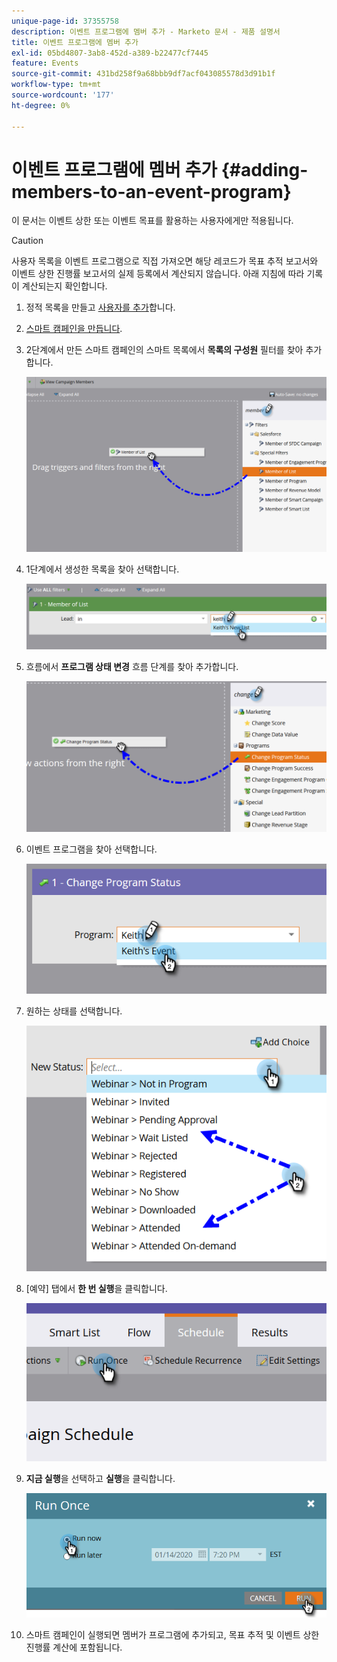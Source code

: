 ```yaml
---
unique-page-id: 37355758
description: 이벤트 프로그램에 멤버 추가 - Marketo 문서 - 제품 설명서
title: 이벤트 프로그램에 멤버 추가
exl-id: 05bd4807-3ab8-452d-a389-b22477cf7445
feature: Events
source-git-commit: 431bd258f9a68bbb9df7acf043085578d3d91b1f
workflow-type: tm+mt
source-wordcount: '177'
ht-degree: 0%

---
```


# 이벤트 프로그램에 멤버 추가 {#adding-members-to-an-event-program}

이 문서는 이벤트 상한 또는 이벤트 목표를 활용하는 사용자에게만 적용됩니다.

>[!CAUTION]
>
>사용자 목록을 이벤트 프로그램으로 직접 가져오면 해당 레코드가 목표 추적 보고서와 이벤트 상한 진행률 보고서의 실제 등록에서 계산되지 않습니다. 아래 지침에 따라 기록이 계산되는지 확인합니다.

1. 정적 목록을 만들고 [사용자를 추가](/help/marketo/product-docs/core-marketo-concepts/smart-lists-and-static-lists/static-lists/create-a-static-list.md)합니다.

1. [스마트 캠페인을 만듭니다](/help/marketo/product-docs/core-marketo-concepts/smart-campaigns/creating-a-smart-campaign/create-a-new-smart-campaign.md).

1. 2단계에서 만든 스마트 캠페인의 스마트 목록에서 **목록의 구성원** 필터를 찾아 추가합니다.

   ![](assets/three.png)

1. 1단계에서 생성한 목록을 찾아 선택합니다.

   ![](assets/four.png)

1. 흐름에서 **프로그램 상태 변경** 흐름 단계를 찾아 추가합니다.

   ![](assets/five.png)

1. 이벤트 프로그램을 찾아 선택합니다.

   ![](assets/six.png)

1. 원하는 상태를 선택합니다.

   ![](assets/seven.png)

1. [예약] 탭에서 **한 번 실행**&#x200B;을 클릭합니다.

   ![](assets/eight.png)

1. **지금 실행**&#x200B;을 선택하고 **실행**&#x200B;을 클릭합니다.

   ![](assets/nine.png)

1. 스마트 캠페인이 실행되면 멤버가 프로그램에 추가되고, 목표 추적 및 이벤트 상한 진행률 계산에 포함됩니다.
